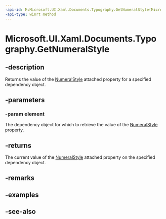 ```yaml
---
-api-id: M:Microsoft.UI.Xaml.Documents.Typography.GetNumeralStyle(Microsoft.UI.Xaml.DependencyObject)
-api-type: winrt method
---
```


<!-- Method syntax
public Windows.UI.Xaml.FontNumeralStyle GetNumeralStyle(Windows.UI.Xaml.DependencyObject element)
-->

# Microsoft.UI.Xaml.Documents.Typography.GetNumeralStyle

## -description
Returns the value of the [NumeralStyle](/uwp/api/microsoft.ui.xaml.documents.typography#xaml-attached-properties) attached property for a specified dependency object.

## -parameters
### -param element
The dependency object for which to retrieve the value of the [NumeralStyle](/uwp/api/microsoft.ui.xaml.documents.typography#xaml-attached-properties) property.

## -returns
The current value of the [NumeralStyle](/uwp/api/microsoft.ui.xaml.documents.typography#xaml-attached-properties) attached property on the specified dependency object.

## -remarks

## -examples

## -see-also
